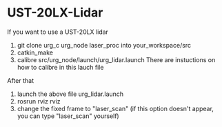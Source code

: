 # UST-20LX-Lidar

If you want to use a UST-20LX lidar
1. git clone urg_c urg_node laser_proc into your_workspace/src
2. catkin_make
3. calibre  src/urg_node/launch/urg_lidar.launch
   There are instuctions on how to calibre in this lauch file

After that
1. launch the above file urg_lidar.launch
2. rosrun rviz rviz
3. change the fixed frame to "laser_scan" (if this option doesn't appear, you can type "laser_scan" yourself)
